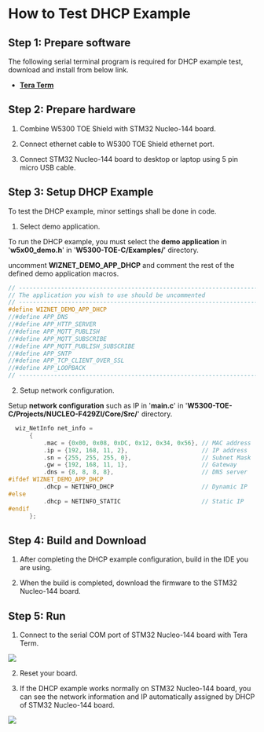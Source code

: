 # How to Test DHCP Example



## Step 1: Prepare software

The following serial terminal program is required for DHCP example test, download and install from below link.

- [**Tera Term**][link-tera_term]



## Step 2: Prepare hardware

1. Combine W5300 TOE Shield with STM32 Nucleo-144 board.

2. Connect ethernet cable to W5300 TOE Shield ethernet port.

3. Connect STM32 Nucleo-144 board to desktop or laptop using 5 pin micro USB cable.



## Step 3: Setup DHCP Example

To test the DHCP example, minor settings shall be done in code.

1. Select demo application.

To run the DHCP example, you must select the **demo application** in '**w5x00_demo.h**' in '**W5300-TOE-C/Examples/**' directory.

uncomment **WIZNET_DEMO_APP_DHCP** and comment the rest of the defined demo application macros.

```cpp
// ----------------------------------------------------------------------------------------------------
// The application you wish to use should be uncommented
// ----------------------------------------------------------------------------------------------------
#define WIZNET_DEMO_APP_DHCP
//#define APP_DNS
//#define APP_HTTP_SERVER
//#define APP_MQTT_PUBLISH
//#define APP_MQTT_SUBSCRIBE
//#define APP_MQTT_PUBLISH_SUBSCRIBE
//#define APP_SNTP
//#define APP_TCP_CLIENT_OVER_SSL
//#define APP_LOOPBACK
// ----------------------------------------------------------------------------------------------------
```

2. Setup network configuration.

Setup **network configuration** such as IP in '**main.c**' in '**W5300-TOE-C/Projects/NUCLEO-F429ZI/Core/Src/**' directory.

```cpp
  wiz_NetInfo net_info =
      {
          .mac = {0x00, 0x08, 0xDC, 0x12, 0x34, 0x56}, // MAC address
          .ip = {192, 168, 11, 2},                     // IP address
          .sn = {255, 255, 255, 0},                    // Subnet Mask
          .gw = {192, 168, 11, 1},                     // Gateway
          .dns = {8, 8, 8, 8},                         // DNS server
#ifdef WIZNET_DEMO_APP_DHCP
          .dhcp = NETINFO_DHCP                         // Dynamic IP
#else
          .dhcp = NETINFO_STATIC                       // Static IP
#endif
      };
```



## Step 4: Build and Download

1. After completing the DHCP example configuration, build in the IDE you are using.

2. When the build is completed, download the firmware to the STM32 Nucleo-144 board.



## Step 5: Run

1. Connect to the serial COM port of STM32 Nucleo-144 board with Tera Term.

![][link-connect_to_serial_com_port]

2. Reset your board.

3. If the DHCP example works normally on STM32 Nucleo-144 board, you can see the network information and IP automatically assigned by DHCP of STM32 Nucleo-144 board.

![][link-network_information_and_ip_assigned_by_dhcp_of_stm32_nucleo-144_board]



<!--
Link
-->

[link-tera_term]: https://osdn.net/projects/ttssh2/releases/
[link-connect_to_serial_com_port]: https://github.com/Wiznet/W5300-TOE-C/blob/main/Static/images/dhcp/connect_to_serial_com_port.png
[link-network_information_and_ip_assigned_by_dhcp_of_stm32_nucleo-144_board]: https://github.com/Wiznet/W5300-TOE-C/blob/main/Static/images/dhcp/network_information_and_ip_assigned_by_dhcp_of_stm32_nucleo-144_board.png
